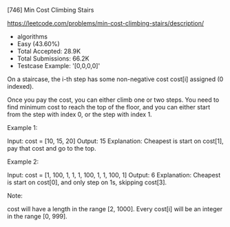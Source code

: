 [746] Min Cost Climbing Stairs  

https://leetcode.com/problems/min-cost-climbing-stairs/description/

* algorithms
* Easy (43.60%)
* Total Accepted:    28.9K
* Total Submissions: 66.2K
* Testcase Example:  '[0,0,0,0]'


On a staircase, the i-th step has some non-negative cost cost[i] assigned (0 indexed).

Once you pay the cost, you can either climb one or two steps. You need to find minimum cost to reach the top of the floor, and you can either start from the step with index 0, or the step with index 1.


Example 1:

Input: cost = [10, 15, 20]
Output: 15
Explanation: Cheapest is start on cost[1], pay that cost and go to the top.



Example 2:

Input: cost = [1, 100, 1, 1, 1, 100, 1, 1, 100, 1]
Output: 6
Explanation: Cheapest is start on cost[0], and only step on 1s, skipping cost[3].



Note:

cost will have a length in the range [2, 1000].
Every cost[i] will be an integer in the range [0, 999].


